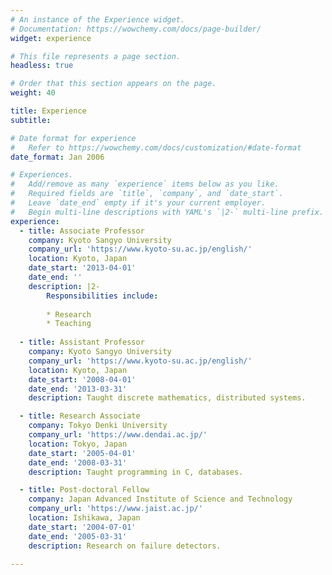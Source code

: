 ```yaml
---
# An instance of the Experience widget.
# Documentation: https://wowchemy.com/docs/page-builder/
widget: experience

# This file represents a page section.
headless: true

# Order that this section appears on the page.
weight: 40

title: Experience
subtitle:

# Date format for experience
#   Refer to https://wowchemy.com/docs/customization/#date-format
date_format: Jan 2006

# Experiences.
#   Add/remove as many `experience` items below as you like.
#   Required fields are `title`, `company`, and `date_start`.
#   Leave `date_end` empty if it's your current employer.
#   Begin multi-line descriptions with YAML's `|2-` multi-line prefix.
experience:
  - title: Associate Professor
    company: Kyoto Sangyo University
    company_url: 'https://www.kyoto-su.ac.jp/english/'
    location: Kyoto, Japan
    date_start: '2013-04-01'
    date_end: ''
    description: |2-
        Responsibilities include:
        
        * Research
        * Teaching
        
  - title: Assistant Professor
    company: Kyoto Sangyo University
    company_url: 'https://www.kyoto-su.ac.jp/english/'
    location: Kyoto, Japan
    date_start: '2008-04-01'
    date_end: '2013-03-31'
    description: Taught discrete mathematics, distributed systems.

  - title: Research Associate
    company: Tokyo Denki University
    company_url: 'https://www.dendai.ac.jp/'
    location: Tokyo, Japan
    date_start: '2005-04-01'
    date_end: '2008-03-31'
    description: Taught programming in C, databases.

  - title: Post-doctoral Fellow
    company: Japan Advanced Institute of Science and Technology
    company_url: 'https://www.jaist.ac.jp/'
    location: Ishikawa, Japan
    date_start: '2004-07-01'
    date_end: '2005-03-31'
    description: Research on failure detectors.

---
```

